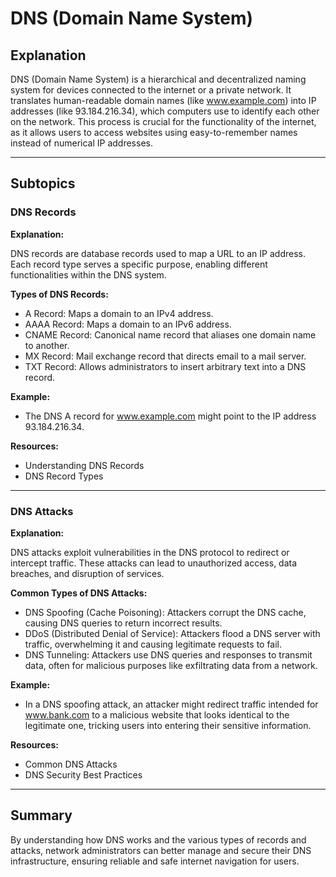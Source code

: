 # DNS (Domain Name System)

## Explanation

DNS (Domain Name System) is a hierarchical and decentralized naming system for devices connected to the internet or a private network. It translates human-readable domain names (like www.example.com) into IP addresses (like 93.184.216.34), which computers use to identify each other on the network. This process is crucial for the functionality of the internet, as it allows users to access websites using easy-to-remember names instead of numerical IP addresses.

---

## Subtopics

### DNS Records

**Explanation:**

DNS records are database records used to map a URL to an IP address. Each record type serves a specific purpose, enabling different functionalities within the DNS system.

**Types of DNS Records:**
- A Record: Maps a domain to an IPv4 address.
- AAAA Record: Maps a domain to an IPv6 address.
- CNAME Record: Canonical name record that aliases one domain name to another.
- MX Record: Mail exchange record that directs email to a mail server.
- TXT Record: Allows administrators to insert arbitrary text into a DNS record.

**Example:**
- The DNS A record for www.example.com might point to the IP address 93.184.216.34.

**Resources:**
- Understanding DNS Records
- DNS Record Types

---

### DNS Attacks

**Explanation:**

DNS attacks exploit vulnerabilities in the DNS protocol to redirect or intercept traffic. These attacks can lead to unauthorized access, data breaches, and disruption of services.

**Common Types of DNS Attacks:**
- DNS Spoofing (Cache Poisoning): Attackers corrupt the DNS cache, causing DNS queries to return incorrect results.
- DDoS (Distributed Denial of Service): Attackers flood a DNS server with traffic, overwhelming it and causing legitimate requests to fail.
- DNS Tunneling: Attackers use DNS queries and responses to transmit data, often for malicious purposes like exfiltrating data from a network.

**Example:**
- In a DNS spoofing attack, an attacker might redirect traffic intended for www.bank.com to a malicious website that looks identical to the legitimate one, tricking users into entering their sensitive information.

**Resources:**
- Common DNS Attacks
- DNS Security Best Practices

---

## Summary

By understanding how DNS works and the various types of records and attacks, network administrators can better manage and secure their DNS infrastructure, ensuring reliable and safe internet navigation for users.
